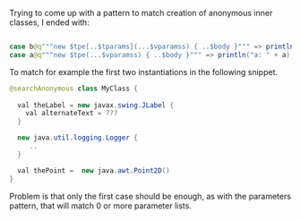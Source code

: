 Trying to come up with a pattern to match creation of anonymous inner classes, I ended with:

```java

case b@q"""new $tpe[..$tparams](...$vparamss) { ..$body }""" => println("b: " + b); tpe
case a@q"""new $tpe(...$vparamss) { ..$body }""" => println("a: " + a); tpe

```

To match for example the first two instantiations in the following snippet.

```java
@searchAnonymous class MyClass {
 
  val theLabel = new javax.swing.JLabel {
    val alternateText = ???
  }

  new java.util.logging.Logger {
     ..
  }

  val thePoint =  new java.awt.Point2D()
}
```


Problem is that only the first case should be enough, as with the parameters pattern, that will match 0 or more parameter lists.
